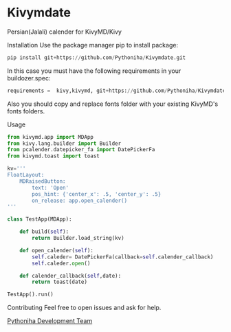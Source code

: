 # Kivymdate 
[logo]: https://github.com/adam-p/markdown-here/raw/master/src/common/images/icon48.png "Logo Title Text 2"
Persian(Jalali) calender for KivyMD/Kivy

Installation
Use the package manager pip to install package:

```python
pip install git+https://github.com/Pythoniha/Kivymdate.git
```
In this case you must have the following requirements in your buildozer.spec:

```python
requirements =  kivy,kivymd, git+https://github.com/Pythoniha/Kivymdate.git, git+https://github.com/MeirKriheli/python-bidi.git, git+https://github.com/mhajiloo/persiantools.git
```
Also you should copy and replace fonts folder with your existing KivyMD's fonts folders.

Usage
```python
from kivymd.app import MDApp
from kivy.lang.builder import Builder 
from pcalender.datepicker_fa import DatePickerFa
from kivymd.toast import toast

kv='''
FloatLayout:
    MDRaisedButton:
        text: 'Open'
        pos_hint: {'center_x': .5, 'center_y': .5}
        on_release: app.open_calender()
'''

class TestApp(MDApp):

    def build(self):
        return Builder.load_string(kv)

    def open_calender(self):
        self.caleder= DatePickerFa(callback=self.calender_callback)
        self.caleder.open()

    def calender_callback(self,date):
        return toast(date)

TestApp().run()
```

Contributing
Feel free to open issues and ask for help.


[Pythoniha Development Team](https://www.Pythoniha.ir)
